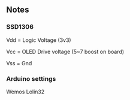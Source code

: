 ## Notes

### SSD1306
Vdd = Logic Voltage (3v3)

Vcc = OLED Drive voltage (5~7 boost on board)

Vss = Gnd

### Arduino settings

Wemos Lolin32
